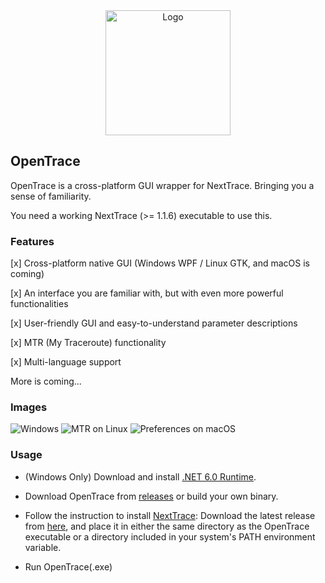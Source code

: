 <div align="center">

<img src="https://github.com/sjlleo/nexttrace/raw/main/asset/logo.png" height="200px" alt="Logo"/>

</div>

## OpenTrace

OpenTrace is a cross-platform GUI wrapper for NextTrace. Bringing you a sense of familiarity.

You need a working NextTrace (>= 1.1.6) executable to use this.

### Features

[x] Cross-platform native GUI (Windows WPF / Linux GTK, and macOS is coming)

[x] An interface you are familiar with, but with even more powerful functionalities

[x] User-friendly GUI and easy-to-understand parameter descriptions

[x] MTR (My Traceroute) functionality

[x] Multi-language support

More is coming...

### Images

![Windows](https://i.imgur.com/kbQTStm.png)
![MTR on Linux](https://i.imgur.com/HWWCKzf.png)
![Preferences on macOS](https://i.imgur.com/X0L6c6S.png)

### Usage

- (Windows Only) Download and install [.NET 6.0 Runtime](https://dotnet.microsoft.com/en-us/download/dotnet/6.0).

- Download OpenTrace from [releases](https://github.com/Archeb/opentrace/releases) or build your own binary.

- Follow the instruction to install [NextTrace](https://github.com/sjlleo/nexttrace): Download the latest release from [here](https://github.com/sjlleo/nexttrace/releases), and place it in either the same directory as the OpenTrace executable or a directory included in your system's PATH environment variable.

- Run OpenTrace(.exe)

